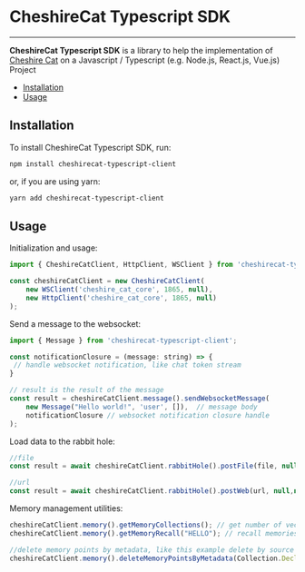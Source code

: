 # CheshireCat Typescript SDK

----

**CheshireCat Typescript SDK** is a library to help the implementation
of [Cheshire Cat](https://github.com/matteocacciola/cheshirecat-core) on a Javascript / Typescript (e.g. Node.js, React.js, Vue.js) Project

* [Installation](#installation)
* [Usage](#usage)

## Installation

To install CheshireCat Typescript SDK, run:

```bash
npm install cheshirecat-typescript-client
```

or, if you are using yarn:

```bash
yarn add cheshirecat-typescript-client
```

## Usage
Initialization and usage:

```javascript
import { CheshireCatClient, HttpClient, WSClient } from 'cheshirecat-typescript-client';

const cheshireCatClient = new CheshireCatClient(
    new WSClient('cheshire_cat_core', 1865, null),
    new HttpClient('cheshire_cat_core', 1865, null)
);
```
Send a message to the websocket:

```javascript
import { Message } from 'cheshirecat-typescript-client';

const notificationClosure = (message: string) => {
 // handle websocket notification, like chat token stream
}

// result is the result of the message
const result = cheshireCatClient.message().sendWebsocketMessage(
    new Message("Hello world!", 'user', []),  // message body
    notificationClosure // websocket notification closure handle
);

```

Load data to the rabbit hole:
```javascript
//file
const result = await cheshireCatClient.rabbitHole().postFile(file, null, null);

//url
const result = await cheshireCatClient.rabbitHole().postWeb(url, null,null);
```

Memory management utilities:

```javascript
cheshireCatClient.memory().getMemoryCollections(); // get number of vectors in the working memory
cheshireCatClient.memory().getMemoryRecall("HELLO"); // recall memories by text

//delete memory points by metadata, like this example delete by source
cheshireCatClient.memory().deleteMemoryPointsByMetadata(Collection.Declarative, {"source": url});
```
